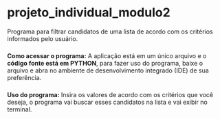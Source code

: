 # projeto_individual_modulo2
Programa para filtrar candidatos de uma lista de acordo com os critérios
informados pelo usuário.

###
**Como acessar o programa:**
A aplicação está em um único arquivo e o **código fonte está em PYTHON**, para fazer uso do programa,
baixe o arquivo e abra no ambiente de desenvolvimento integrado (IDE) de sua preferência.

###
**Uso do programa:**
Insira os valores de acordo com os critérios que você deseja, o programa vai buscar esses 
candidatos na lista e vai exibir no terminal.
